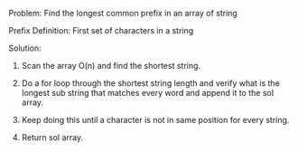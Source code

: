 Problem:
Find the longest common prefix in an array of string

Prefix Definition:
First set of characters in a string

Solution:

1. Scan the array O(n) and find the shortest string.

2. Do a for loop through the shortest string length and verify what is the longest sub string that matches every word and append it to the sol array.

3. Keep doing this until a character is not in same position for every string.

4. Return sol array.
